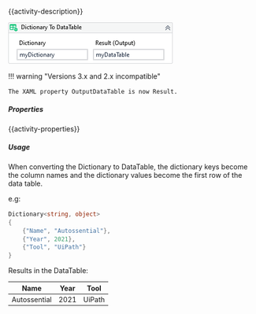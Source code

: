 {{activity-description}}

![](../img/activities/DictionaryToDataTable.png)

!!! warning "Versions 3.x and 2.x incompatible"

    The XAML property OutputDataTable is now Result.

##### Properties

{{activity-properties}}

##### Usage

When converting the Dictionary to DataTable, the dictionary keys become the column names and the dictionary values become the first row of the data table.

e.g:

```C#
Dictionary<string, object>
{
    {"Name", "Autossential"},
    {"Year", 2021},
    {"Tool", "UiPath"}
}
```

Results in the DataTable:

|     Name     | Year |  Tool  |
| ------------ | ---- | ------ |
| Autossential | 2021 | UiPath |